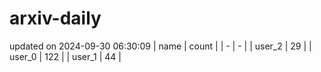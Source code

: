 # arxiv-daily
updated on 2024-09-30 06:30:09
| name | count |
| - | - |
| user_2 | 29 |
| user_0 | 122 |
| user_1 | 44 |
